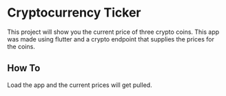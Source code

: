 # Cryptocurrency Ticker

This project will show you the current price of three crypto coins.
This app was made using flutter and a crypto endpoint that supplies the prices for the coins.

## How To

Load the app and the current prices will get pulled.
